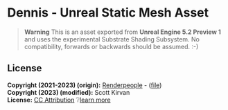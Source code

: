 # Dennis - Unreal Static Mesh Asset

> **Warning** This is an asset exported from **Unreal Engine 5.2 Preview 1** and uses the experimental Substrate Shading Subsystem.  No compatibility, forwards or backwards should be assumed. :-)

## License

**Copyright (2021-2023) (origin):**  [Renderpeople](https://renderpeople.com/) - ([file](https://renderpeople.com/sample/free/renderpeople_free_posed_people_OBJ.zip))  
**Copyright (2023) (modified):** Scott Kirvan   
**License:**  [CC Attribution](LICENSE.md) :grey_question:[learn more](http://creativecommons.org/licenses/by/4.0/)  
